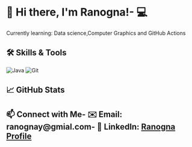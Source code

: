 # 👋 Hi there, I'm Ranogna!- 💻 
Currently learning: Data science,Computer Graphics and GitHub Actions
## 🛠️ Skills & Tools
![Java](https://img.shields.io/badge/Java-ED8B00?style=for-the-badge&logo=java&logoColor=white)
![Git](https://img.shields.io/badge/Git-F05032?style=for-the-badge&logo=git&logoColor=white)
## 📈 GitHub Stats
## 📫 Connect with Me- ✉️ Email: ranognay@gmial.com- 🔗 LinkedIn: [Ranogna Profile](https://linkedin.com/in/ranogna)

